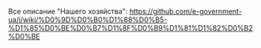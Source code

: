 Все описание "Нашего хозяйства":
https://github.com/e-government-ua/i/wiki/%D0%9D%D0%B0%D1%88%D0%B5-%D1%85%D0%BE%D0%B7%D1%8F%D0%B9%D1%81%D1%82%D0%B2%D0%BE
